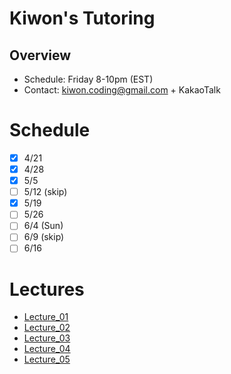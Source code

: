# Kiwon's Tutoring
## Overview
* Schedule: Friday 8-10pm (EST)
* Contact: kiwon.coding@gmail.com + KakaoTalk

# Schedule
- [x] 4/21
- [x] 4/28
- [x] 5/5
- [ ] 5/12 (skip)
- [x] 5/19
- [ ] 5/26
- [ ] 6/4 (Sun)
- [ ] 6/9 (skip)
- [ ] 6/16

# Lectures
* [Lecture_01](lectures/lecture_01.md)
* [Lecture_02](lectures/lecture_02.md)
* [Lecture_03](lectures/lecture_03.md)
* [Lecture_04](lectures/lecture_04.md)
* [Lecture_05](lectures/lecture_05.md)
